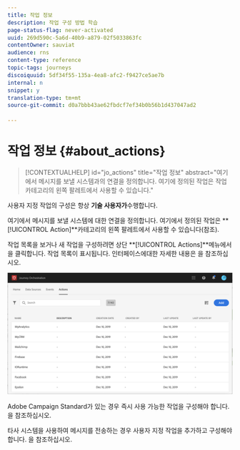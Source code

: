 ```yaml
---
title: 작업 정보
description: 작업 구성 방법 학습
page-status-flag: never-activated
uuid: 269d590c-5a6d-40b9-a879-02f5033863fc
contentOwner: sauviat
audience: rns
content-type: reference
topic-tags: journeys
discoiquuid: 5df34f55-135a-4ea8-afc2-f9427ce5ae7b
internal: n
snippet: y
translation-type: tm+mt
source-git-commit: d0a7bbb43ae62fbdcf7ef34b0b56b1d437047ad2

---
```



# 작업 정보 {#about_actions}

>[!CONTEXTUALHELP]
>id=&quot;jo_actions&quot;
>title=&quot;작업 정보&quot;
>abstract=&quot;여기에서 메시지를 보낼 시스템과의 연결을 정의합니다. 여기에 정의된 작업은 작업 카테고리의 왼쪽 팔레트에서 사용할 수 있습니다.&quot;

사용자 지정 작업의 구성은 항상 **기술 사용자가**&#x200B;수행합니다.

여기에서 메시지를 보낼 시스템에 대한 연결을 정의합니다. 여기에서 정의된 작업은 **[!UICONTROL Action]**카테고리의 왼쪽 팔레트에서 사용할 수 있습니다(참조[](../building-journeys/about-action-activities.md)).

작업 목록을 보거나 새 작업을 구성하려면 상단 **[!UICONTROL Actions]**메뉴에서 을 클릭합니다. 작업 목록이 표시됩니다. 인터페이스에[](../about/user-interface.md)대한 자세한 내용은 을 참조하십시오.

![](../assets/custom1.png)

Adobe Campaign Standard가 있는 경우 즉시 사용 가능한 작업을 구성해야 합니다. 을 [](../action/working-with-adobe-campaign.md)참조하십시오.

타사 시스템을 사용하여 메시지를 전송하는 경우 사용자 지정 작업을 추가하고 구성해야 합니다. 을 [](../action/about-custom-action-configuration.md)참조하십시오.
